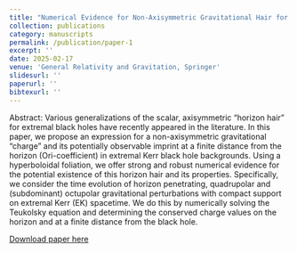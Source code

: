 ```yaml
---
title: "Numerical Evidence for Non-Axisymmetric Gravitational Hair for Extremal Kerr Black Hole Spacetimes with Hyperboloidal Foliations"
collection: publications
category: manuscripts
permalink: /publication/paper-1
excerpt: ''
date: 2025-02-17
venue: 'General Relativity and Gravitation, Springer'
slidesurl: ''
paperurl: ''
bibtexurl: ''
---
```

Abstract: Various generalizations of the scalar, axisymmetric “horizon hair” for extremal black holes have recently appeared in the literature. In this paper, we propose an expression for a non-axisymmetric gravitational “charge” and its potentially observable imprint at a finite distance from the horizon (Ori-coefficient) in extremal Kerr black hole backgrounds. Using a hyperboloidal foliation, we offer strong and robust numerical evidence for the potential existence of this horizon hair and its properties. Specifically, we consider the time evolution of horizon penetrating, quadrupolar and (subdominant) octupolar gravitational perturbations with compact support on extremal Kerr (EK) spacetime. We do this by numerically solving the Teukolsky equation and determining the conserved charge values on the horizon and at a finite distance from the black hole.

[Download paper here](https://link.springer.com/article/10.1007/s10714-025-03378-1)
